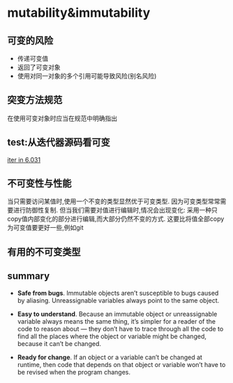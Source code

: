 # mutability&immutability
## 可变的风险
- 传递可变值
- 返回了可变对象
- 使用对同一对象的多个引用可能导致风险(别名风险)

## 突变方法规范
在使用可变对象时应当在规范中明确指出

## test:从迭代器源码看可变
[iter in 6.031](http://web.mit.edu/6.031/www/sp21/classes/08-immutability/)


## 不可变性与性能
当只需要访问某值时,使用一个不变的类型显然优于可变类型.
因为可变类型常常需要进行防御性复制.
但当我们需要对值进行编辑时,情况会出现变化: 
采用一种只copy值内部变化的部分进行编辑,而大部分仍然不变的方式.
这要比将值全部copy为可变值要更好一些,例如git

## 有用的不可变类型


## summary
- [](http://web.mit.edu/6.031/www/sp21/classes/08-immutability/#@safe_bugs_immutable)**Safe from bugs**. Immutable objects aren’t susceptible to bugs caused by aliasing. Unreassignable variables always point to the same object.
    
- [](http://web.mit.edu/6.031/www/sp21/classes/08-immutability/#@easy_understand_because)**Easy to understand**. Because an immutable object or unreassignable variable always means the same thing, it’s simpler for a reader of the code to reason about — they don’t have to trace through all the code to find all the places where the object or variable might be changed, because it can’t be changed.
    
- [](http://web.mit.edu/6.031/www/sp21/classes/08-immutability/#@ready_change_if)**Ready for change**. If an object or a variable can’t be changed at runtime, then code that depends on that object or variable won’t have to be revised when the program changes.